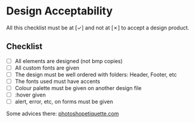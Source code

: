 # Design Acceptability

All this checklist must be at [✓] and not at [✗] to accept a design product.

## Checklist

- [ ] All elements are designed (not bmp copies)
- [ ] All custom fonts are given
- [ ] The design must be well ordered with folders: Header, Footer, etc
- [ ] The fonts used must have accents
- [ ] Colour palette must be given on another design file
- [ ] :hover given
- [ ] alert, error, etc, on forms must be given

Some advices there: [photoshopetiquette.com](http://www.photoshopetiquette.com/)